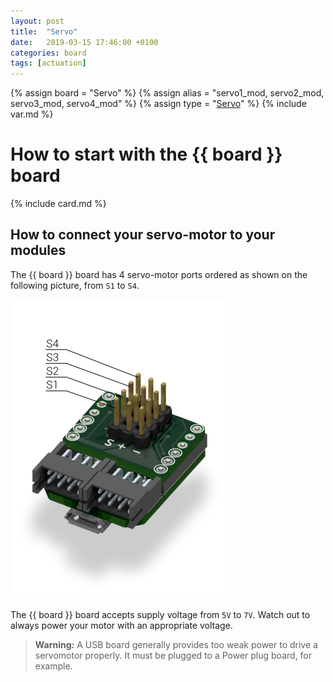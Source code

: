 ```yaml
---
layout: post
title:  "Servo"
date:   2019-03-15 17:46:00 +0100
categories: board
tags: [actuation]
---
```

{% assign board = "Servo" %}
{% assign alias = "servo1_mod, servo2_mod, servo3_mod, servo4_mod" %}
{% assign type = "[Servo](/module/servo)" %}
{% include var.md %}

# How to start with the {{ board }} board
{% include card.md %}

## How to connect your servo-motor to your modules

The {{ board }} board has 4 servo-motor ports ordered as shown on the following picture, from `S1` to `S4`.

![Servomotor ports](/assets/img/servo-1.png)

The {{ board }} board accepts supply voltage from `5V` to `7V`. Watch out to always power your motor with an appropriate voltage.

<blockquote class="warning"><strong>Warning:</strong> A USB board generally provides too weak power to drive a servomotor properly. It must be plugged to a Power plug board, for example.</blockquote><br />
